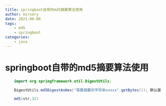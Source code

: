 ```yaml
---
title: springboot自带的md5摘要算法使用
author: mirsery
date: 2021-06-08
tags: 
    - md5
    - springboot
categories: 
    - java  
---
```



# springboot自带的md5摘要算法使用

```java
    import org.springframework.util.DigestUtils;

    DigestUtils.md5DigestAsHex("需要摘要的字符串xxxxx".getBytes()); 默认是采用的32位的md5信息摘要算法

    md5(str,32)

```
